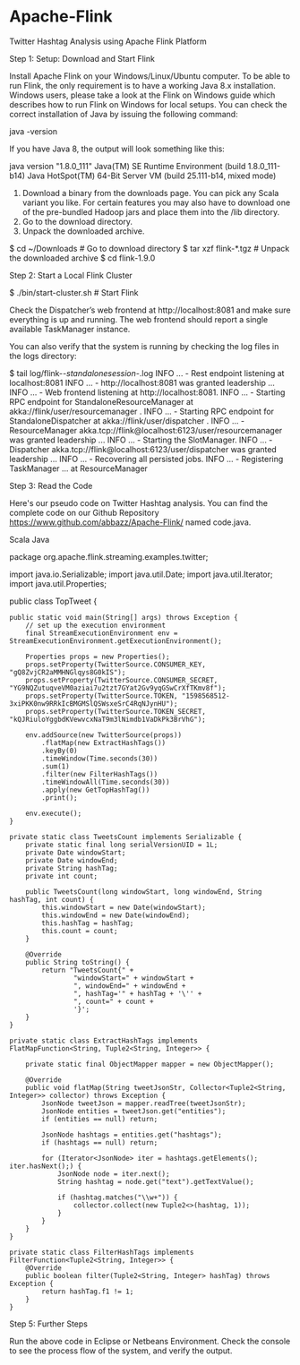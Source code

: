 # Apache-Flink
Twitter Hashtag Analysis using Apache Flink Platform

Step 1: Setup: Download and Start Flink

Install Apache Flink on your Windows/Linux/Ubuntu computer. To be able to run Flink, the only requirement is to have a working Java 8.x installation. Windows users, please take a look at the Flink on Windows guide which describes how to run Flink on Windows for local setups.
You can check the correct installation of Java by issuing the following command:

java -version

If you have Java 8, the output will look something like this:

java version "1.8.0_111"
Java(TM) SE Runtime Environment (build 1.8.0_111-b14)
Java HotSpot(TM) 64-Bit Server VM (build 25.111-b14, mixed mode)

1. Download a binary from the downloads page. You can pick any Scala variant you like. For certain features you may also have to download one of the pre-bundled Hadoop jars and place them into the /lib directory.
2. Go to the download directory.
3. Unpack the downloaded archive.

$ cd ~/Downloads        # Go to download directory
$ tar xzf flink-*.tgz   # Unpack the downloaded archive
$ cd flink-1.9.0

Step 2: Start a Local Flink Cluster

$ ./bin/start-cluster.sh  # Start Flink

Check the Dispatcher’s web frontend at http://localhost:8081 and make sure everything is up and running. The web frontend should report a single available TaskManager instance.

You can also verify that the system is running by checking the log files in the logs directory:

$ tail log/flink-*-standalonesession-*.log
INFO ... - Rest endpoint listening at localhost:8081
INFO ... - http://localhost:8081 was granted leadership ...
INFO ... - Web frontend listening at http://localhost:8081.
INFO ... - Starting RPC endpoint for StandaloneResourceManager at akka://flink/user/resourcemanager .
INFO ... - Starting RPC endpoint for StandaloneDispatcher at akka://flink/user/dispatcher .
INFO ... - ResourceManager akka.tcp://flink@localhost:6123/user/resourcemanager was granted leadership ...
INFO ... - Starting the SlotManager.
INFO ... - Dispatcher akka.tcp://flink@localhost:6123/user/dispatcher was granted leadership ...
INFO ... - Recovering all persisted jobs.
INFO ... - Registering TaskManager ... at ResourceManager

Step 3: Read the Code

Here's our pseudo code on Twitter Hashtag analysis. You can find the complete code on our Github Repository https://www.github.com/abbazz/Apache-Flink/ named code.java.


Scala
Java

package org.apache.flink.streaming.examples.twitter;

import java.io.Serializable;
import java.util.Date;
import java.util.Iterator;
import java.util.Properties;

public class TopTweet {

    public static void main(String[] args) throws Exception {
        // set up the execution environment
        final StreamExecutionEnvironment env = StreamExecutionEnvironment.getExecutionEnvironment();

        Properties props = new Properties();
        props.setProperty(TwitterSource.CONSUMER_KEY, "gQ8ZvjCR2aMMHNGlqys8G0kIS");
        props.setProperty(TwitterSource.CONSUMER_SECRET, "YG9NQZutuqveVM0aziai7u2tzt7GYat2Gv9yqGSwCrXfTKmv8f");
        props.setProperty(TwitterSource.TOKEN, "1598568512-3xiPKK0nw9RRkIcBMGMSlQSWsxeSrC4RqNJynHU");
        props.setProperty(TwitterSource.TOKEN_SECRET, "kQJRiuloYggbdKVewvcxNaT9m3lNimdb1VaDkPk3BrVhG");

        env.addSource(new TwitterSource(props))
            .flatMap(new ExtractHashTags())
            .keyBy(0)
            .timeWindow(Time.seconds(30))
            .sum(1)
            .filter(new FilterHashTags())
            .timeWindowAll(Time.seconds(30))
            .apply(new GetTopHashTag())
            .print();

        env.execute();
    }

    private static class TweetsCount implements Serializable {
        private static final long serialVersionUID = 1L;
        private Date windowStart;
        private Date windowEnd;
        private String hashTag;
        private int count;

        public TweetsCount(long windowStart, long windowEnd, String hashTag, int count) {
            this.windowStart = new Date(windowStart);
            this.windowEnd = new Date(windowEnd);
            this.hashTag = hashTag;
            this.count = count;
        }

        @Override
        public String toString() {
            return "TweetsCount{" +
                    "windowStart=" + windowStart +
                    ", windowEnd=" + windowEnd +
                    ", hashTag='" + hashTag + '\'' +
                    ", count=" + count +
                    '}';
        }
    }

    private static class ExtractHashTags implements FlatMapFunction<String, Tuple2<String, Integer>> {

        private static final ObjectMapper mapper = new ObjectMapper();

        @Override
        public void flatMap(String tweetJsonStr, Collector<Tuple2<String, Integer>> collector) throws Exception {
            JsonNode tweetJson = mapper.readTree(tweetJsonStr);
            JsonNode entities = tweetJson.get("entities");
            if (entities == null) return;

            JsonNode hashtags = entities.get("hashtags");
            if (hashtags == null) return;

            for (Iterator<JsonNode> iter = hashtags.getElements(); iter.hasNext();) {
                JsonNode node = iter.next();
                String hashtag = node.get("text").getTextValue();

                if (hashtag.matches("\\w+")) {
                    collector.collect(new Tuple2<>(hashtag, 1));
                }
            }
        }
    }

    private static class FilterHashTags implements FilterFunction<Tuple2<String, Integer>> {
        @Override
        public boolean filter(Tuple2<String, Integer> hashTag) throws Exception {
            return hashTag.f1 != 1;
        }
    }




Step 5: Further Steps

Run the above code in Eclipse or Netbeans Environment. Check the console to see the process flow of the system, and verify the output.
